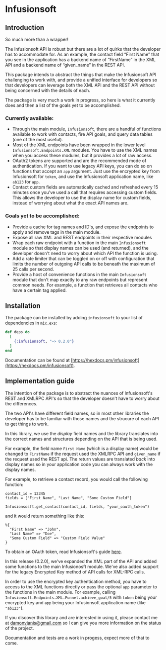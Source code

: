 # Infusionsoft

## Introduction

So much more than a wrapper!

The Infusionsoft API is robust but there are a lot of quirks that the developer has to accommodate for. As an example, the contact field “First Name” that you see in the application has a backend name of “FirstName” in the XML API and a backend name of “given_name” in the REST API.

This package intends to abstract the things that make the Infusionsoft API challenging to work with, and provide a unified interface for developers so that developers can leverage both the XML API and the REST API without being concerned with the details of each.

The package is very much a work in progress, so here is what it currently does and then a list of the goals yet to be accomplished.

### Currently available:

- Through the main module, `Infusionsoft`, there are a handful of functions available to work with contacts, fire API goals, and query data tables (one of the most useful).
- Most of the XML endpoints have been wrapped in the lower level `Infusionsoft.Endpoints.XML` modules. You have to use the XML names when you access these modules, but it provides a lot of raw access.
- OAuth2 tokens are supported and are the recommended mode of authentication. If you want to use legacy API keys, you can do so on functions that accept an `app` argument. Just use the encrypted key from Infusionsoft for `token`, and use the Infusionsoft application name, like `ab123` for `app`.
- Contact custom fields are automatically cached and refreshed every 15 minutes once you've used a call that requires accessing custom fields. This allows the developer to use the display name for custom fields, instead of worrying about what the exact API names are.

### Goals yet to be accomplished:

- Provide a cache for tag names and ID's, and expose the endpoints to apply and remove tags in the main module.
- Expose all raw XML and REST endpoints in their respective modules
- Wrap each raw endpoint with a function in the main `Infusionsoft` module so that display names can be used (and returned), and the developer doesn't need to worry about which API the function is using.
- Add a rate limiter that can be toggled on or off with configuration that limits the number of outgoing API calls to be beneath the maximum of 25 calls per second.
- Provide a host of convenience functions in the main `Infusionsoft` module that don't map exactly to any raw endpoints but represent common needs. For example, a function that retrieves all contacts who have a certain tag applied.

## Installation

The package can be installed
by adding `infusionsoft` to your list of dependencies in `mix.exs`:

```elixir
def deps do
  [
    {:infusionsoft, "~> 0.2.0"}
  ]
end
```

Documentation can
be found at [https://hexdocs.pm/infusionsoft](https://hexdocs.pm/infusionsoft).

## Implementation guide
The intention of the package is to abstract the nuances of Infusionsoft's REST and XMLRPC API's so that the developer doesn't have to worry about the differences.

The two API's have different field names, so in most other libraries the developer has to be familiar with those names and the strucure of each API to get things to work.

In this library, we use the _display_ field names and the library translates into the correct names and structures depending on the API that is being used.

For example, the field name `First Name` (which is a display name) would be changed to `FirstName` if the request used the XMLRPC API and `given_name` if the request used the REST api. The return values are translated _back_ into display names so in your application code you can always work with the display names.

For example, to retrieve a contact record, you would call the following function:

```
contact_id = 12345
fields = ["First Name", "Last Name", "Some Custom Field"]

Infusionsosft.get_contact(contact_id, fields, "your_oauth_token")
```

and it would return something like this:
```
%{
  "First Name" => "John",
  "Last Name" => "Doe",
  "Some Custom Field" => "Custom Field Value"
}
```

To obtain an OAuth token, read Infusionsoft's guide [here](https://developer.infusionsoft.com/getting-started-oauth-keys/).

In this release (0.2.0), we've expanded the XML part of the API and added some functions to the main Infusionosft module. We've also added support for the legacy Encrypted Key method of API calls for XML-RPC calls.

In order to use the encrypted key authentication method, you have to access to the XML functions directly or pass the optional `app` parameter to the functions in the main module. For example, calling `Infusionsoft.Endpoints.XML.Funnel.achieve_goal/5` with `token` being your encrypted key and `app` being your Infusionsoft application name (like `"ab123"`).

If you discover this library and are interested in using it, please contact me at damonvjanis@gmail.com so I can give you more information on the status of the project.

Documentation and tests are a work in progess, expect more of that to come.